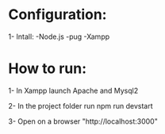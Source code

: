 # Configuration:

1- Intall:
-Node.js
-pug
-Xampp

# How to run:

1- In Xampp launch Apache and Mysql2

2- In the project folder run
	npm run devstart

3- Open on a browser "http://localhost:3000"

